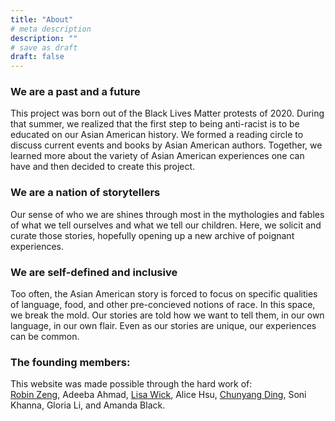 ```yaml
---
title: "About"
# meta description
description: ""
# save as draft
draft: false
---
```


### We are a past and a future

This project was born out of the Black Lives Matter protests of 2020. During that summer, we realized that the first step to being anti-racist is to be educated on our Asian American history. We formed a reading circle to discuss current events and books by Asian American authors. Together, we learned more about the variety of Asian American experiences one can have and then decided to create this project.

### We are a nation of storytellers

Our sense of who we are shines through most in the mythologies and fables of what we tell ourselves and what we tell our children. Here, we solicit and curate those stories, hopefully opening up a new archive of poignant experiences.

### We are self-defined and inclusive

Too often, the Asian American story is forced to focus on specific qualities of language, food, and other pre-concieved notions of race. In this space, we break the mold. Our stories are told how we want to tell them, in our own language, in our own flair. Even as our stories are unique, our experiences can be common.

### The founding members: 
This website was made possible through the hard work of: <br> [Robin Zeng](https://www.robinzen.com), Adeeba Ahmad, [Lisa Wick](https://www.linkedin.com/in/lisa-wick-412186107), Alice Hsu, [Chunyang Ding](https://www.chunyangding.com/), Soni Khanna, Gloria Li, and Amanda Black.
